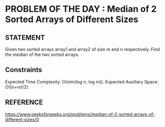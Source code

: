 # PROBLEM OF THE DAY : Median of 2 Sorted Arrays of Different Sizes

## STATEMENT 

Given two sorted arrays array1 and array2 of size m and n respectively. Find the median of the two sorted arrays.

## Constraints

Expected Time Complexity: O(min(log n, log m)).
Expected Auxiliary Space: O((n+m)/2).

## REFERENCE 

https://www.geeksforgeeks.org/problems/median-of-2-sorted-arrays-of-different-sizes/0